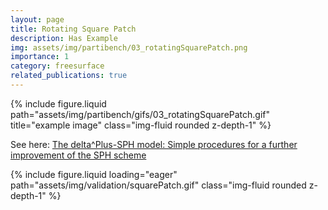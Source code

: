 ```yaml
---
layout: page
title: Rotating Square Patch
description: Has Example
img: assets/img/partibench/03_rotatingSquarePatch.png
importance: 1
category: freesurface
related_publications: true
---
```


{% include figure.liquid path="assets/img/partibench/gifs/03_rotatingSquarePatch.gif" title="example image" class="img-fluid rounded z-depth-1" %}

See here: [The delta^Plus-SPH model: Simple procedures for a further improvement of the SPH scheme](https://www.sciencedirect.com/science/article/pii/S0045782516309112)

{% include figure.liquid loading="eager" path="assets/img/validation/squarePatch.gif" class="img-fluid rounded z-depth-1" %}

